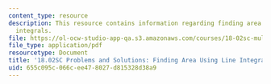 ```yaml
---
content_type: resource
description: This resource contains information regarding finding area using line
  integrals.
file: https://ol-ocw-studio-app-qa.s3.amazonaws.com/courses/18-02sc-multivariable-calculus-fall-2010/655c095c066cee478027d815328d38a9_MIT18_02SC_we_68_comb.pdf
file_type: application/pdf
resourcetype: Document
title: '18.02SC Problems and Solutions: Finding Area Using Line Integrals'
uid: 655c095c-066c-ee47-8027-d815328d38a9
---
```


